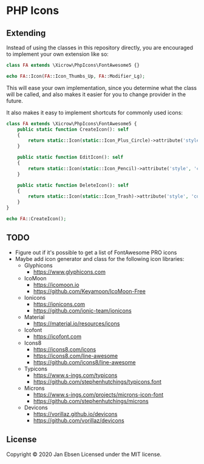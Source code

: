 # PHP Icons

## Extending
Instead of using the classes in this repository directly, you are encouraged to implement your own extension like so:  
```php
class FA extends \Xicrow\PhpIcons\FontAwesome5 {}

echo FA::Icon(FA::Icon_Thumbs_Up, FA::Modifier_Lg);
```

This will ease your own implementation, since you determine what the class will be called, and also makes it easier for you to change provider in the future.  

It also makes it easy to implement shortcuts for commonly used icons:  
```php
class FA extends \Xicrow\PhpIcons\FontAwesome5 {
    public static function CreateIcon(): self
    {
        return static::Icon(static::Icon_Plus_Circle)->attribute('style', 'color: green;');
    }

    public static function EditIcon(): self
    {
        return static::Icon(static::Icon_Pencil)->attribute('style', 'color: blue;');
    }

    public static function DeleteIcon(): self
    {
        return static::Icon(static::Icon_Trash)->attribute('style', 'color: red;');
    }
}

echo FA::CreateIcon();
```

## TODO
- Figure out if it's possible to get a list of FontAwesome PRO icons
- Maybe add icon generator and class for the following icon libraries:
    - Glyphicons
        - https://www.glyphicons.com
    - IcoMoon
        - https://icomoon.io
        - https://github.com/Keyamoon/IcoMoon-Free
    - Ionicons
        - https://ionicons.com
        - https://github.com/ionic-team/ionicons
    - Material
        - https://material.io/resources/icons
    - Icofont
        - https://icofont.com
    - Icons8
        - https://icons8.com/icons
        - https://icons8.com/line-awesome
        - https://github.com/icons8/line-awesome
    - Typicons
        - https://www.s-ings.com/typicons
        - https://github.com/stephenhutchings/typicons.font
    - Microns
        - https://www.s-ings.com/projects/microns-icon-font
        - https://github.com/stephenhutchings/microns
    - Devicons
        - https://vorillaz.github.io/devicons
        - https://github.com/vorillaz/devicons

## License
Copyright &copy; 2020 Jan Ebsen
Licensed under the MIT license.
